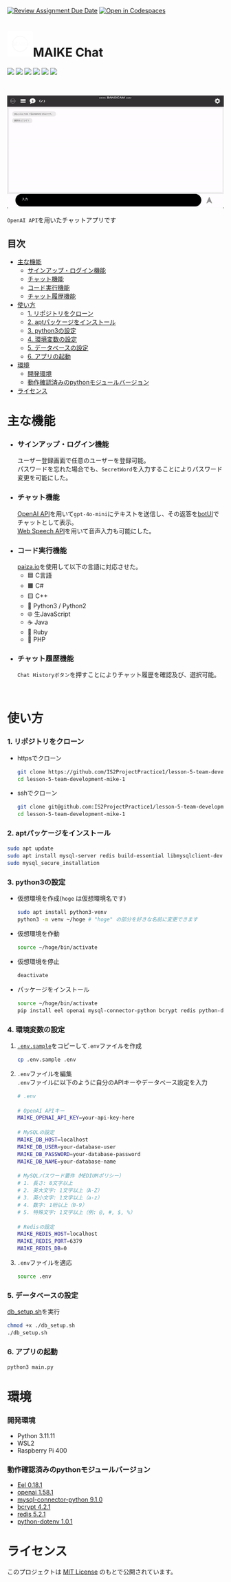 [![Review Assignment Due Date](https://classroom.github.com/assets/deadline-readme-button-22041afd0340ce965d47ae6ef1cefeee28c7c493a6346c4f15d667ab976d596c.svg)](https://classroom.github.com/a/Fw6BNX-f)
[![Open in Codespaces](https://classroom.github.com/assets/launch-codespace-2972f46106e565e64193e422d61a12cf1da4916b45550586e14ef0a7c637dd04.svg)](https://classroom.github.com/open-in-codespaces?assignment_repo_id=17388676)


# <img src="web/image/readme/logo.png" alt="ロゴ" width="60px">MAIKE Chat

<img src="https://img.shields.io/badge/-Html5-black.svg?logo=html5&style=flat-square" height="30px"> <img src="https://img.shields.io/badge/-Css3-black.svg?logo=css3&style=flat-square" height="30px"> <img src="https://img.shields.io/badge/-Javascript-black.svg?logo=javascript&style=flat-square" height="30px"> <img src="https://img.shields.io/badge/-Python-black.svg?logo=python&style=flat-square" height="30px"> <img src="https://img.shields.io/badge/-Mysql-black.svg?logo=mysql&style=flat-square" height="30px"> <img src="https://img.shields.io/badge/-Redis-black.svg?logo=redis&style=flat-square" height="30px">

<br />

![Sample](web/image/readme/Sample.gif)

`OpenAI API`を用いたチャットアプリです

## 目次
- [主な機能](#主な機能)
    - [サインアップ・ログイン機能](#サインアップ・ログイン機能)
    - [チャット機能](#チャット機能)
    - [コード実行機能](#コード実行機能)
    - [チャット履歴機能](#チャット履歴機能)
- [使い方](#使い方)
    - [1. リポジトリをクローン](#1-リポジトリをクローン)
    - [2. aptパッケージをインストール](#2-aptパッケージをインストール)
    - [3. python3の設定](#3-python3の設定)
    - [4. 環境変数の設定](#4-環境変数の設定)
    - [5. データベースの設定](#5-データベースの設定)
    - [6. アプリの起動](#6-アプリの起動)
- [環境](#環境)
    - [開発環境](#開発環境)
    - [動作確認済みのpythonモジュールバージョン](#動作確認済みのpythonモジュールバージョン)
- [ライセンス](#ライセンス)

# 主な機能
- ### サインアップ・ログイン機能    
  ユーザー登録画面で任意のユーザーを登録可能。    
  パスワードを忘れた場合でも、`SecretWord`を入力することによりパスワード変更を可能にした。 
- ### チャット機能    
  [OpenAI API](https://openai.com/index/openai-api/)を用いて`gpt-4o-mini`にテキストを送信し、その返答を[botUI](https://botui.org/)でチャットとして表示。    
  [Web Speech API](https://dvcs.w3.org/hg/speech-api/raw-file/tip/webspeechapi)を用いて音声入力も可能にした。    
- ### コード実行機能    
  [paiza.io](https://paiza.io/ja)を使用して以下の言語に対応させた。    
  - 🟦 C言語  
  - 🟧 C#  
  - 🟨 C++  
  - 🐍 Python3 / Python2  
  - 🌐 生JavaScript  
  - ☕ Java  
  - 💎 Ruby  
  - 🐘 PHP
- ### チャット履歴機能    
    `Chat Historyボタン`を押すことによりチャット履歴を確認及び、選択可能。

<br>

# 使い方   
### 1. リポジトリをクローン    
- httpsでクローン    
    ```bash
    git clone https://github.com/IS2ProjectPractice1/lesson-5-team-development-mike-1.git
    cd lesson-5-team-development-mike-1
    ```
- sshでクローン    
    ```bash
    git clone git@github.com:IS2ProjectPractice1/lesson-5-team-development-mike-1.git
    cd lesson-5-team-development-mike-1
    ```
### 2. aptパッケージをインストール
```bash
sudo apt update
sudo apt install mysql-server redis build-essential libmysqlclient-dev python3.x-dev # pythonのバージョンに応じて変更してください 
sudo mysql_secure_installation
```

### 3. python3の設定    
- 仮想環境を作成(`hoge` は仮想環境名です)  
    ```bash
    sudo apt install python3-venv
    python3 -m venv ~/hoge # "hoge" の部分を好きな名前に変更できます
    ```
- 仮想環境を作動
    ```bash
    source ~/hoge/bin/activate
    ```
- 仮想環境を停止
    ```bash
    deactivate
    ```
- パッケージをインストール    
    ```bash
    source ~/hoge/bin/activate
    pip install eel openai mysql-connector-python bcrypt redis python-dotenv
    ```
### 4. 環境変数の設定
1. [`.env.sample`](./.env.sample)をコピーして`.env`ファイルを作成
    ```bash
    cp .env.sample .env
    ```
2. `.env`ファイルを編集    
    `.env`ファイルに以下のように自分のAPIキーやデータベース設定を入力
    ```bash
    # .env

    # OpenAI APIキー
    MAIKE_OPENAI_API_KEY=your-api-key-here

    # MySQLの設定
    MAIKE_DB_HOST=localhost
    MAIKE_DB_USER=your-database-user
    MAIKE_DB_PASSWORD=your-database-password
    MAIKE_DB_NAME=your-database-name

    # MySQLパスワード要件（MEDIUMポリシー）
    # 1. 長さ: 8文字以上
    # 2. 英大文字: 1文字以上（A-Z）
    # 3. 英小文字: 1文字以上（a-z）
    # 4. 数字: 1桁以上（0-9）
    # 5. 特殊文字: 1文字以上（例: @, #, $, %）

    # Redisの設定
    MAIKE_REDIS_HOST=localhost
    MAIKE_REDIS_PORT=6379
    MAIKE_REDIS_DB=0
    ```
3. `.env`ファイルを適応
    ```bash
    source .env
    ```
### 5. データベースの設定
[db_setup.sh](./db_setup.sh)を実行
```bash
chmod +x ./db_setup.sh
./db_setup.sh
```
### 6. アプリの起動
```bash
python3 main.py
```

# 環境
### 開発環境
- Python 3.11.11
- WSL2
- Raspberry Pi 400
### 動作確認済みのpythonモジュールバージョン
- [Eel 0.18.1](https://github.com/python-eel/Eel)
- [openai 1.58.1](https://platform.openai.com/docs/overview)
- [mysql-connector-python 9.1.0](https://github.com/mysql/mysql-connector-python)
- [bcrypt 4.2.1](https://github.com/pyca/bcrypt)
- [redis 5.2.1](https://github.com/redis/redis)
- [python-dotenv 1.0.1](https://github.com/theskumar/python-dotenv)

# ライセンス
このプロジェクトは [MIT License](LICENSE) のもとで公開されています。
